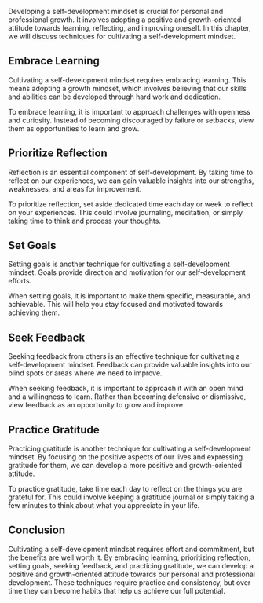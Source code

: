 
Developing a self-development mindset is crucial for personal and professional growth. It involves adopting a positive and growth-oriented attitude towards learning, reflecting, and improving oneself. In this chapter, we will discuss techniques for cultivating a self-development mindset.

Embrace Learning
----------------

Cultivating a self-development mindset requires embracing learning. This means adopting a growth mindset, which involves believing that our skills and abilities can be developed through hard work and dedication.

To embrace learning, it is important to approach challenges with openness and curiosity. Instead of becoming discouraged by failure or setbacks, view them as opportunities to learn and grow.

Prioritize Reflection
---------------------

Reflection is an essential component of self-development. By taking time to reflect on our experiences, we can gain valuable insights into our strengths, weaknesses, and areas for improvement.

To prioritize reflection, set aside dedicated time each day or week to reflect on your experiences. This could involve journaling, meditation, or simply taking time to think and process your thoughts.

Set Goals
---------

Setting goals is another technique for cultivating a self-development mindset. Goals provide direction and motivation for our self-development efforts.

When setting goals, it is important to make them specific, measurable, and achievable. This will help you stay focused and motivated towards achieving them.

Seek Feedback
-------------

Seeking feedback from others is an effective technique for cultivating a self-development mindset. Feedback can provide valuable insights into our blind spots or areas where we need to improve.

When seeking feedback, it is important to approach it with an open mind and a willingness to learn. Rather than becoming defensive or dismissive, view feedback as an opportunity to grow and improve.

Practice Gratitude
------------------

Practicing gratitude is another technique for cultivating a self-development mindset. By focusing on the positive aspects of our lives and expressing gratitude for them, we can develop a more positive and growth-oriented attitude.

To practice gratitude, take time each day to reflect on the things you are grateful for. This could involve keeping a gratitude journal or simply taking a few minutes to think about what you appreciate in your life.

Conclusion
----------

Cultivating a self-development mindset requires effort and commitment, but the benefits are well worth it. By embracing learning, prioritizing reflection, setting goals, seeking feedback, and practicing gratitude, we can develop a positive and growth-oriented attitude towards our personal and professional development. These techniques require practice and consistency, but over time they can become habits that help us achieve our full potential.
